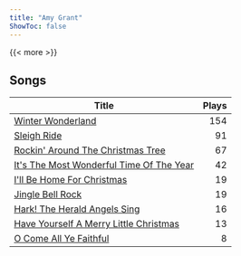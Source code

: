 ```yaml
---
title: "Amy Grant"
ShowToc: false
---
```


{{< more >}}

## Songs
Title | Plays 
----- | -----: 
[Winter Wonderland](/songs/winter-wonderland) | 154
[Sleigh Ride](/songs/sleigh-ride) | 91
[Rockin' Around The Christmas Tree](/songs/rockin-around-the-christmas-tree) | 67
[It's The Most Wonderful Time Of The Year](/songs/its-the-most-wonderful-time-of-the-year) | 42
[I'll Be Home For Christmas](/songs/ill-be-home-for-christmas) | 19
[Jingle Bell Rock](/songs/jingle-bell-rock) | 19
[Hark! The Herald Angels Sing](/songs/hark-the-herald-angels-sing) | 16
[Have Yourself A Merry Little Christmas](/songs/have-yourself-a-merry-little-christmas) | 13
[O Come All Ye Faithful](/songs/o-come-all-ye-faithful) | 8

